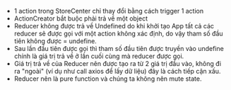 - 1 action trong StoreCenter chỉ thay đổi bằng cách trigger 1 action
- ActionCreator bắt buộc phải trả về một object
- Reducer không được trả về Undefined do khi khởi tạo App tất cả các reducer sẽ được gọi với một action không xác định, do vậy tham số đầu tiên không được = undefine.
- Sau lần đầu tiên được gọi thì tham số đầu tiên được truyền vào undefine chính là giá trị trả về ở lần cuối cùng mà reducer được gọi.
- Giá trị trả về của Reducer nên được tạo ra từ 2 giá trị đầu vào, không đi ra "ngoài" (ví dụ như call axios để lấy dữ liệu) đây là cách tiếp cận xấu.
- Reducer nên là pure function và chúng ta không nên mute state.